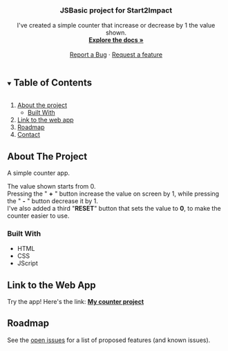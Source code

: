 
  <h3 align="center">JSBasic project for Start2Impact</h3>

  <p align="center">
    I've created a simple counter that increase or decrease by 1 the value shown.  
    <br />
    <a href="https://github.com/Gianbho/gianluca-tramontano-counter"><strong>Explore the docs »</strong></a>
    <br />
    <br />
    <a href="https://github.com/Gianbho/gianluca-tramontano-counter/issues">Report a Bug</a>
    ·
    <a href="https://github.com/Gianbho/gianluca-tramontano-counter/issues">Request a feature</a>
  </p>
</p>



<!-- TABLE OF CONTENTS -->
<details open="open">
  <summary><h2 style="display: inline-block">Table of Contents</h2></summary>
  <ol>
    <li>
      <a href="#about-the-project">About the project</a>
      <ul>
        <li><a href="#built-with">Built With</a></li>
      </ul>
    </li>
    <li>
    <a href="#Link-to-the-web-app">Link to the web app</a>
    </li>
    <li><a href="#roadmap">Roadmap</a></li>
    <li><a href="#contact">Contact</a></li>
  </ol>
</details>



<!-- ABOUT THE PROJECT -->
## About The Project

A simple counter app.

The value shown starts from 0. <br>Pressing the " <strong>+</strong> " button increase the value on screen by 1, while pressing the " <strong>-</strong> " button decrease it by 1. <br>I've also added a third "<strong>RESET</strong>" button that sets the value to <strong>0</strong>, to make the counter easier to use.

### Built With

* HTML
* CSS
* JScript

## Link to the Web App

Try the app! Here's the link: <a href="https://silly-haibt-08e50e.netlify.app/"><strong>My counter project</strong></a>

<!-- ROADMAP -->
## Roadmap

See the [open issues](https://github.com/Gianbho/gianluca-tramontano-counter/issues) for a list of proposed features (and known issues).
